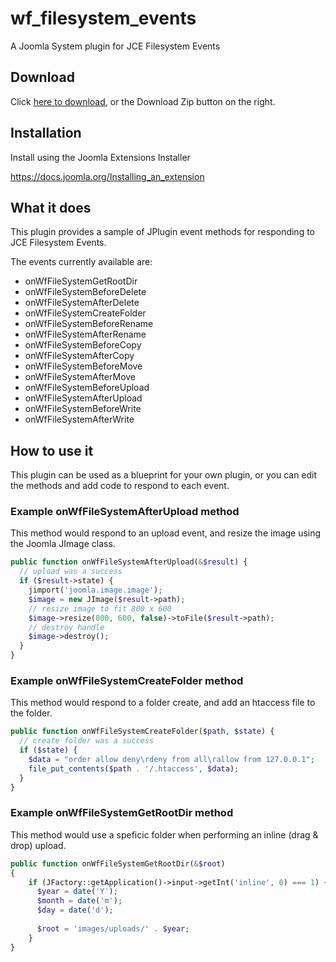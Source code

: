 # wf_filesystem_events
A Joomla System plugin for JCE Filesystem Events

## Download
Click [here to download](https://github.com/widgetfactory/wf_filesystem_events/archive/master.zip), or the Download Zip button on the right.

## Installation
Install using the Joomla Extensions Installer

https://docs.joomla.org/Installing_an_extension

## What it does
This plugin provides a sample of JPlugin event methods for responding to JCE Filesystem Events.

The events currently available are:

* onWfFileSystemGetRootDir
* onWfFileSystemBeforeDelete
* onWfFileSystemAfterDelete
* onWfFileSystemCreateFolder
* onWfFileSystemBeforeRename
* onWfFileSystemAfterRename
* onWfFileSystemBeforeCopy
* onWfFileSystemAfterCopy
* onWfFileSystemBeforeMove
* onWfFileSystemAfterMove
* onWfFileSystemBeforeUpload
* onWfFileSystemAfterUpload
* onWfFileSystemBeforeWrite
* onWfFileSystemAfterWrite

## How to use it
This plugin can be used as a blueprint for your own plugin, or you can edit the methods and add code to respond to each event.

### Example onWfFileSystemAfterUpload method

This method would respond to an upload event, and resize the image using the Joomla JImage class.

```php
public function onWfFileSystemAfterUpload(&$result) {
  // upload was a success
  if ($result->state) {
    jimport('joomla.image.image');
    $image = new JImage($result->path);
    // resize image to fit 800 x 600
    $image->resize(800, 600, false)->toFile($result->path);
    // destroy handle
    $image->destroy();
  }
}
```
### Example onWfFileSystemCreateFolder method

This method would respond to a folder create, and add an htaccess file to the folder.

```php
public function onWfFileSystemCreateFolder($path, $state) {
  // create folder was a success
  if ($state) {
    $data = "order allow deny\rdeny from all\rallow from 127.0.0.1";
    file_put_contents($path . '/.htaccess', $data);
  }
}
```

### Example onWfFileSystemGetRootDir method

This method would use a speficic folder when performing an inline (drag & drop) upload.

```php
public function onWfFileSystemGetRootDir(&$root)
{
    if (JFactory::getApplication()->input->getInt('inline', 0) === 1) {
      $year = date('Y');
      $month = date('m');
      $day = date('d');
            
      $root = 'images/uploads/' . $year;
    }
}
```
